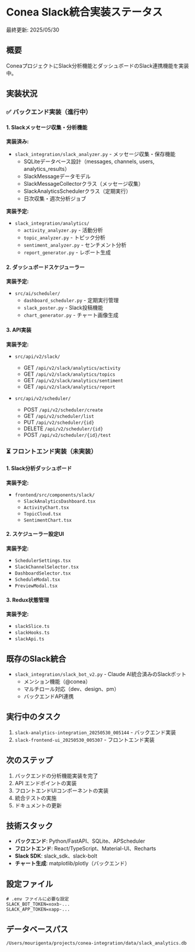 # Conea Slack統合実装ステータス

最終更新: 2025/05/30

## 概要

ConeaプロジェクトにSlack分析機能とダッシュボードのSlack連携機能を実装中。

## 実装状況

### ✅ バックエンド実装（進行中）

#### 1. Slackメッセージ収集・分析機能

**実装済み:**
- `slack_integration/slack_analyzer.py` - メッセージ収集・保存機能
  - SQLiteデータベース設計（messages, channels, users, analytics_results）
  - SlackMessageデータモデル
  - SlackMessageCollectorクラス（メッセージ収集）
  - SlackAnalyticsSchedulerクラス（定期実行）
  - 日次収集・週次分析ジョブ

**実装予定:**
- `slack_integration/analytics/`
  - `activity_analyzer.py` - 活動分析
  - `topic_analyzer.py` - トピック分析
  - `sentiment_analyzer.py` - センチメント分析
  - `report_generator.py` - レポート生成

#### 2. ダッシュボードスケジューラー

**実装予定:**
- `src/ai/scheduler/`
  - `dashboard_scheduler.py` - 定期実行管理
  - `slack_poster.py` - Slack投稿機能
  - `chart_generator.py` - チャート画像生成

#### 3. API実装

**実装予定:**
- `src/api/v2/slack/`
  - GET `/api/v2/slack/analytics/activity`
  - GET `/api/v2/slack/analytics/topics`
  - GET `/api/v2/slack/analytics/sentiment`
  - GET `/api/v2/slack/analytics/report`

- `src/api/v2/scheduler/`
  - POST `/api/v2/scheduler/create`
  - GET `/api/v2/scheduler/list`
  - PUT `/api/v2/scheduler/{id}`
  - DELETE `/api/v2/scheduler/{id}`
  - POST `/api/v2/scheduler/{id}/test`

### ⏳ フロントエンド実装（未実装）

#### 1. Slack分析ダッシュボード

**実装予定:**
- `frontend/src/components/slack/`
  - `SlackAnalyticsDashboard.tsx`
  - `ActivityChart.tsx`
  - `TopicCloud.tsx`
  - `SentimentChart.tsx`

#### 2. スケジューラー設定UI

**実装予定:**
- `SchedulerSettings.tsx`
- `SlackChannelSelector.tsx`
- `DashboardSelector.tsx`
- `ScheduleModal.tsx`
- `PreviewModal.tsx`

#### 3. Redux状態管理

**実装予定:**
- `slackSlice.ts`
- `slackHooks.ts`
- `slackApi.ts`

## 既存のSlack統合

- `slack_integration/slack_bot_v2.py` - Claude AI統合済みのSlackボット
  - メンション機能（@conea）
  - マルチロール対応（dev、design、pm）
  - バックエンドAPI連携

## 実行中のタスク

1. `slack-analytics-integration_20250530_005144` - バックエンド実装
2. `slack-frontend-ui_20250530_005307` - フロントエンド実装

## 次のステップ

1. バックエンドの分析機能実装を完了
2. API エンドポイントの実装
3. フロントエンドUIコンポーネントの実装
4. 統合テストの実施
5. ドキュメントの更新

## 技術スタック

- **バックエンド**: Python/FastAPI、SQLite、APScheduler
- **フロントエンド**: React/TypeScript、Material-UI、Recharts
- **Slack SDK**: slack_sdk、slack-bolt
- **チャート生成**: matplotlib/plotly（バックエンド）

## 設定ファイル

```env
# .env ファイルに必要な設定
SLACK_BOT_TOKEN=xoxb-...
SLACK_APP_TOKEN=xapp-...
```

## データベースパス

```
/Users/mourigenta/projects/conea-integration/data/slack_analytics.db
```
